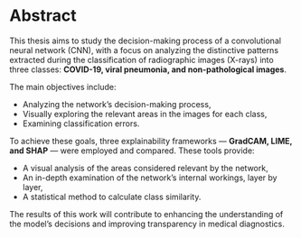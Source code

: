# Abstract

This thesis aims to study the decision-making process of a convolutional neural network (CNN), with a focus on analyzing the distinctive patterns extracted during the classification of radiographic images (X-rays) into three classes: **COVID-19, viral pneumonia, and non-pathological images**.  

The main objectives include:  
- Analyzing the network’s decision-making process,  
- Visually exploring the relevant areas in the images for each class,  
- Examining classification errors.  

To achieve these goals, three explainability frameworks — **GradCAM, LIME, and SHAP** — were employed and compared. These tools provide:  
- A visual analysis of the areas considered relevant by the network,  
- An in-depth examination of the network’s internal workings, layer by layer,  
- A statistical method to calculate class similarity.  

The results of this work will contribute to enhancing the understanding of the model’s decisions and improving transparency in medical diagnostics.
